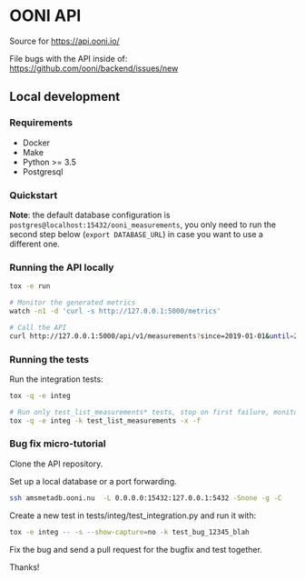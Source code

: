# OONI API

Source for https://api.ooni.io/

File bugs with the API inside of: https://github.com/ooni/backend/issues/new

## Local development

### Requirements

* Docker
* Make
* Python >= 3.5
* Postgresql

### Quickstart

**Note**: the default database configuration is `postgres@localhost:15432/ooni_measurements`,
you only need to run the second step below (`export DATABASE_URL`) in case you want to use a different one.

### Running the API locally

```bash
tox -e run

# Monitor the generated metrics
watch -n1 -d 'curl -s http://127.0.0.1:5000/metrics'

# Call the API
curl http://127.0.0.1:5000/api/v1/measurements?since=2019-01-01&until=2019-02-01&limit=1
```

### Running the tests

Run the integration tests:

```bash
tox -q -e integ

# Run only test_list_measurements* tests, stop on first failure, monitor file changes and rerun failed tests
tox -q -e integ -k test_list_measurements -x -f
```

### Bug fix micro-tutorial

Clone the API repository.

Set up a local database or a port forwarding.

```bash
ssh amsmetadb.ooni.nu  -L 0.0.0.0:15432:127.0.0.1:5432 -Snone -g -C
```

Create a new test in tests/integ/test_integration.py and run it with:

```bash
tox -e integ -- -s --show-capture=no -k test_bug_12345_blah
```

Fix the bug and send a pull request for the bugfix and test together.

Thanks!
